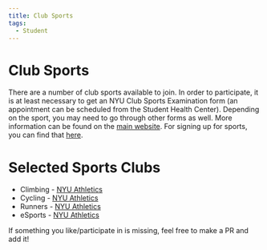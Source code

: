 ```yaml
---
title: Club Sports
tags:
  - Student
---
```


# Club Sports

There are a number of club sports available to join. In order to participate, it is at least necessary to get an NYU Club Sports Examination form (an appointment can be scheduled from the Student Health Center). Depending on the sport, you may need to go through other forms as well. More information can be found on the [main website](https://gonyuathletics.com/sports/campusrecreation). For signing up for sports, you can find that [here](https://nyu.dserec.com/online/clubsports).

# Selected Sports Clubs

- Climbing - [NYU Athletics](https://gonyuathletics.com/sports/2022/7/26/climbing.aspx)
- Cycling - [NYU Athletics](https://gonyuathletics.com/sports/2008/8/11/GEN_0811080228.aspx)
- Runners - [NYU Athletics](https://gonyuathletics.com/sports/2008/8/11/GEN_0811082303.aspx)
- eSports - [NYU Athletics](https://gonyuathletics.com/sports/2022/7/26/egaming.aspx)

If something you like/participate in is missing, feel free to make a PR and add it!